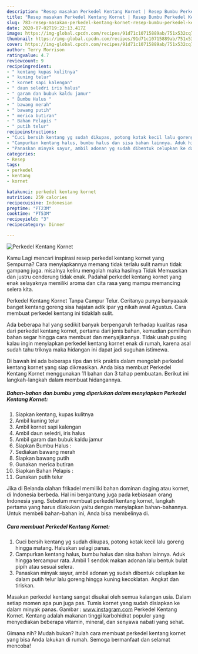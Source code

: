 ```yaml
---
description: "Resep masakan Perkedel Kentang Kornet | Resep Bumbu Perkedel Kentang Kornet Yang Bisa Manjain Lidah"
title: "Resep masakan Perkedel Kentang Kornet | Resep Bumbu Perkedel Kentang Kornet Yang Bisa Manjain Lidah"
slug: 783-resep-masakan-perkedel-kentang-kornet-resep-bumbu-perkedel-kentang-kornet-yang-bisa-manjain-lidah
date: 2020-07-02T19:22:13.417Z
image: https://img-global.cpcdn.com/recipes/91d71c10715889ab/751x532cq70/perkedel-kentang-kornet-foto-resep-utama.jpg
thumbnail: https://img-global.cpcdn.com/recipes/91d71c10715889ab/751x532cq70/perkedel-kentang-kornet-foto-resep-utama.jpg
cover: https://img-global.cpcdn.com/recipes/91d71c10715889ab/751x532cq70/perkedel-kentang-kornet-foto-resep-utama.jpg
author: Terry Morrison
ratingvalue: 4.7
reviewcount: 9
recipeingredient:
- " kentang kupas kulitnya"
- " kuning telur"
- " kornet sapi kalengan"
- " daun seledri iris halus"
- " garam dan bubuk kaldu jamur"
- " Bumbu Halus "
- " bawang merah"
- " bawang putih"
- " merica butiran"
- " Bahan Pelapis "
- " putih telur"
recipeinstructions:
- "Cuci bersih kentang yg sudah dikupas, potong kotak kecil lalu goreng hingga matang. Haluskan selagi panas."
- "Campurkan kentang halus, bumbu halus dan sisa bahan lainnya. Aduk hingga tercampur rata. Ambil 1 sendok makan adonan lalu bentuk bulat pipih atau sesuai selera."
- "Panaskan minyak sayur, ambil adonan yg sudah dibentuk celupkan ke dalam putih telur lalu goreng hingga kuning kecoklatan. Angkat dan tiriskan."
categories:
- Resep
tags:
- perkedel
- kentang
- kornet

katakunci: perkedel kentang kornet 
nutrition: 259 calories
recipecuisine: Indonesian
preptime: "PT23M"
cooktime: "PT53M"
recipeyield: "3"
recipecategory: Dinner

---
```



![Perkedel Kentang Kornet](https://img-global.cpcdn.com/recipes/91d71c10715889ab/751x532cq70/perkedel-kentang-kornet-foto-resep-utama.jpg)

Kamu Lagi mencari inspirasi resep perkedel kentang kornet yang Sempurna? Cara menyiapkannya memang tidak terlalu sulit namun tidak gampang juga. misalnya keliru mengolah maka hasilnya Tidak Memuaskan dan justru cenderung tidak enak. Padahal perkedel kentang kornet yang enak selayaknya memiliki aroma dan cita rasa yang mampu memancing selera kita.

Perkedel Kentang Kornet Tanpa Campur Telur. Ceritanya punya banyaaaak banget kentang goreng sisa hajatan adik ipar yg nikah awal Agustus. Cara membuat perkedel kentang ini tidaklah sulit.

Ada beberapa hal yang sedikit banyak berpengaruh terhadap kualitas rasa dari perkedel kentang kornet, pertama dari jenis bahan, kemudian pemilihan bahan segar hingga cara membuat dan menyajikannya. Tidak usah pusing kalau ingin menyiapkan perkedel kentang kornet enak di rumah, karena asal sudah tahu triknya maka hidangan ini dapat jadi suguhan istimewa.


Di bawah ini ada beberapa tips dan trik praktis dalam mengolah perkedel kentang kornet yang siap dikreasikan. Anda bisa membuat Perkedel Kentang Kornet menggunakan 11 bahan dan 3 tahap pembuatan. Berikut ini langkah-langkah dalam membuat hidangannya.

<!--inarticleads1-->

##### Bahan-bahan dan bumbu yang diperlukan dalam menyiapkan Perkedel Kentang Kornet:

1. Siapkan  kentang, kupas kulitnya
1. Ambil  kuning telur
1. Ambil  kornet sapi kalengan
1. Ambil  daun seledri, iris halus
1. Ambil  garam dan bubuk kaldu jamur
1. Siapkan  Bumbu Halus :
1. Sediakan  bawang merah
1. Siapkan  bawang putih
1. Gunakan  merica butiran
1. Siapkan  Bahan Pelapis :
1. Gunakan  putih telur


Jika di Belanda olahan frikadel memiliki bahan dominan daging atau kornet, di Indonesia berbeda. Hal ini bergantung juga pada kebiasaan orang Indonesia yang. Sebelum membuat perkedel kentang kornet, langkah pertama yang harus dilakukan yaitu dengan menyiapkan bahan-bahannya. Untuk membeli bahan-bahan ini, Anda bisa membelinya di. 

<!--inarticleads2-->

##### Cara membuat Perkedel Kentang Kornet:

1. Cuci bersih kentang yg sudah dikupas, potong kotak kecil lalu goreng hingga matang. Haluskan selagi panas.
1. Campurkan kentang halus, bumbu halus dan sisa bahan lainnya. Aduk hingga tercampur rata. Ambil 1 sendok makan adonan lalu bentuk bulat pipih atau sesuai selera.
1. Panaskan minyak sayur, ambil adonan yg sudah dibentuk celupkan ke dalam putih telur lalu goreng hingga kuning kecoklatan. Angkat dan tiriskan.


Masakan perkedel kentang sangat disukai oleh semua kalangan usia. Dalam setiap momen apa pun juga pas. Tumis kornet yang sudah disiapkan ke dalam minyak panas. Gambar : www.instagram.com Perkedel Kentang Kornet. Kentang adalah makanan tinggi karbohidrat populer yang menyediakan beberapa vitamin, mineral, dan senyawa nabati yang sehat. 

Gimana nih? Mudah bukan? Itulah cara membuat perkedel kentang kornet yang bisa Anda lakukan di rumah. Semoga bermanfaat dan selamat mencoba!
